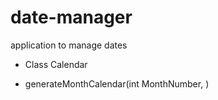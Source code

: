 # date-manager
application to manage dates

* Class Calendar

- generateMonthCalendar(int MonthNumber, )

